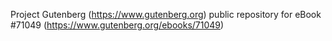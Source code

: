 Project Gutenberg (https://www.gutenberg.org) public repository for
eBook #71049 (https://www.gutenberg.org/ebooks/71049)
